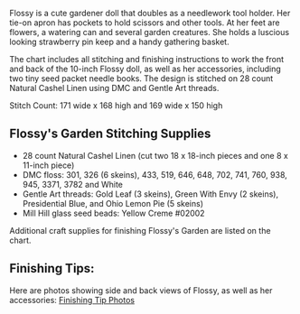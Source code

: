 Flossy is a cute gardener doll that doubles as a needlework tool holder. Her tie-on apron has pockets to hold scissors and other tools. At her feet are flowers, a watering can and several garden creatures. She holds a luscious looking strawberry pin keep and a handy gathering basket.

The chart includes all stitching and finishing instructions to work the front and back of the 10-inch Flossy doll, as well as her accessories, including two tiny seed packet needle books. The design is stitched on 28 count Natural Cashel Linen using DMC and Gentle Art threads.

Stitch Count: 171 wide x 168 high and 169 wide x 150 high

## Flossy's Garden Stitching Supplies
- 28 count Natural Cashel Linen (cut two 18 x 18-inch pieces and one 8 x 11-inch piece)
- DMC floss: 301, 326 (6 skeins), 433, 519, 646, 648, 702, 741, 760, 938, 945, 3371, 3782 and White
- Gentle Art threads: Gold Leaf (3 skeins), Green With Envy (2 skeins), Presidential Blue, and Ohio Lemon Pie (5 skeins)
- Mill Hill glass seed beads: Yellow Creme #02002

Additional craft supplies for finishing Flossy's Garden are listed on the chart.

## Finishing Tips:
Here are photos showing side and back views of Flossy, as well as her accessories:
[Finishing Tip Photos](finishing-tips)
